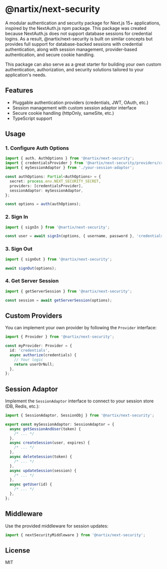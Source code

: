 # @nartix/next-security

A modular authentication and security package for Next.js 15+ applications, inspired by the NextAuth.js npm package. This package was created because NextAuth.js does not support database sessions for credential logins. As a result, @nartix/next-security is built on similar concepts but provides full support for database-backed sessions with credential authentication, along with session management, provider-based authentication, and secure cookie handling.

This package can also serve as a great starter for building your own custom authentication, authorization, and security solutions tailored to your application's needs.

## Features

- Pluggable authentication providers (credentials, JWT, OAuth, etc.)
- Session management with custom session adaptor interface
- Secure cookie handling (httpOnly, sameSite, etc.)
- TypeScript support

## Usage

### 1. Configure Auth Options

```ts
import { auth, AuthOptions } from '@nartix/next-security';
import { credentialsProvider } from '@nartix/next-security/providers/credential-provider';
import { mySessionAdaptor } from './your-session-adaptor';

const authOptions: Partial<AuthOptions> = {
  secret: process.env.NEXT_SECURITY_SECRET,
  providers: [credentialsProvider],
  sessionAdaptor: mySessionAdaptor,
};

const options = auth(authOptions);
```

### 2. Sign In

```ts
import { signIn } from '@nartix/next-security';

const user = await signIn(options, { username, password }, 'credentials');
```

### 3. Sign Out

```ts
import { signOut } from '@nartix/next-security';

await signOut(options);
```

### 4. Get Server Session

```ts
import { getServerSession } from '@nartix/next-security';

const session = await getServerSession(options);
```

## Custom Providers

You can implement your own provider by following the `Provider` interface:

```ts
import { Provider } from '@nartix/next-security';

const myProvider: Provider = {
  id: 'credentials',
  async authorize(credentials) {
    // Your logic
    return userOrNull;
  },
};
```

## Session Adaptor

Implement the `SessionAdaptor` interface to connect to your session store (DB, Redis, etc.):

```ts
import { SessionAdaptor, SessionObj } from '@nartix/next-security';

export const mySessionAdaptor: SessionAdaptor = {
  async getSessionAndUser(token) {
    /* ... */
  },
  async createSession(user, expires) {
    /* ... */
  },
  async deleteSession(token) {
    /* ... */
  },
  async updateSession(session) {
    /* ... */
  },
  async getUser(id) {
    /* ... */
  },
};
```

## Middleware

Use the provided middleware for session updates:

```ts
import { nextSecurityMiddleware } from '@nartix/next-security';
```

## License

MIT
